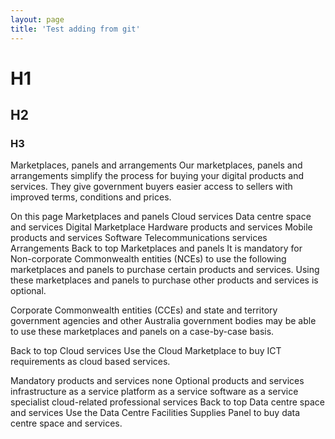 ```yaml
---
layout: page
title: 'Test adding from git'
---
```


# H1

## H2

### H3

Marketplaces, panels and arrangements
Our marketplaces, panels and arrangements simplify the process for buying your digital products and services. They give government buyers easier access to sellers with improved terms, conditions and prices.

On this page
Marketplaces and panels
Cloud services
Data centre space and services
Digital Marketplace
Hardware products and services
Mobile products and services
Software
Telecommunications services
Arrangements
Back to top
Marketplaces and panels
It is mandatory for Non-corporate Commonwealth entities (NCEs) to use the following marketplaces and panels to purchase certain products and services. Using these marketplaces and panels to purchase other products and services is optional.

Corporate Commonwealth entities (CCEs) and state and territory government agencies and other Australia government bodies may be able to use these marketplaces and panels on a case-by-case basis.

Back to top
Cloud services
Use the Cloud Marketplace to buy ICT requirements as cloud based services.

Mandatory products and services
none
Optional products and services
infrastructure as a service
platform as a service
software as a service
specialist cloud-related professional services
Back to top
Data centre space and services
Use the Data Centre Facilities Supplies Panel to buy data centre space and services.
